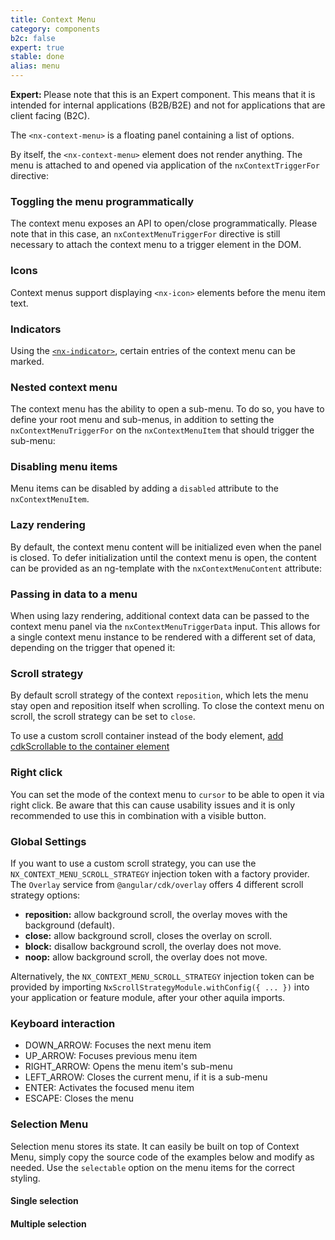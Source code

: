 ```yaml
---
title: Context Menu
category: components
b2c: false
expert: true
stable: done
alias: menu
---
```


<div class="docs-deprecation-warning">
  <strong>Expert: </strong>
  Please note that this is an Expert component. This means that it is intended for internal applications (B2B/B2E) and not for applications that are client facing (B2C).
</div>

The `<nx-context-menu>` is a floating panel containing a list of options.

<!-- example(context-menu-basic) -->

By itself, the `<nx-context-menu>` element does not render anything. The menu is attached to and opened via application of the `nxContextTriggerFor` directive:

### Toggling the menu programmatically

The context menu exposes an API to open/close programmatically. Please note that in this case, an `nxContextMenuTriggerFor` directive is still necessary to attach the context menu to a trigger element in the DOM.

<!-- example(context-menu-programmatic) -->

### Icons

Context menus support displaying `<nx-icon>` elements before the menu item text.

<!-- example(context-menu-icons) -->

### Indicators

Using the [`<nx-indicator>`](./documentation/indicator/overview), certain entries of the context menu can be marked.

<!-- example(context-menu-indicator) -->

### Nested context menu

The context menu has the ability to open a sub-menu. To do so, you have to define your root menu and sub-menus, in addition to setting the `nxContextMenuTriggerFor` on the `nxContextMenuItem` that should trigger the sub-menu:

<!-- example(context-menu-nested) -->

### Disabling menu items

Menu items can be disabled by adding a `disabled` attribute to the `nxContextMenuItem`.

<!-- example(context-menu-disabled) -->

### Lazy rendering

By default, the context menu content will be initialized even when the panel is closed. To defer initialization until the context menu is open, the content can be provided as an ng-template with the `nxContextMenuContent` attribute:

<!-- example(context-menu-lazy) -->

### Passing in data to a menu

When using lazy rendering, additional context data can be passed to the context menu panel via the `nxContextMenuTriggerData` input. This allows for a single context menu instance to be rendered with a different set of data, depending on the trigger that opened it:

<!-- example(context-menu-data) -->

### Scroll strategy

By default scroll strategy of the context `reposition`, which lets the menu stay open and reposition itself when scrolling. To close the context menu on scroll, the scroll strategy can be set to `close`.

To use a custom scroll container instead of the body element, [add cdkScrollable to the container element](./documentation/popover/overview#cdkscrollable)

<!-- example(context-menu-scroll-strategy) -->

### Right click

You can set the mode of the context menu to `cursor` to be able to open it via right click. Be aware that this can cause usability issues and it is only recommended to use this in combination with a visible button.

<!-- example(context-menu-cursor-mode) -->

### Global Settings

If you want to use a custom scroll strategy, you can use the `NX_CONTEXT_MENU_SCROLL_STRATEGY` injection token with a factory provider. The `Overlay` service from `@angular/cdk/overlay` offers 4 different scroll strategy options:

-   **reposition:** allow background scroll, the overlay moves with the background (default).
-   **close:** allow background scroll, closes the overlay on scroll.
-   **block:** disallow background scroll, the overlay does not move.
-   **noop:** allow background scroll, the overlay does not move.

<!-- example(context-menu-scroll-strategy-provider) -->

Alternatively, the `NX_CONTEXT_MENU_SCROLL_STRATEGY` injection token can be provided by importing `NxScrollStrategyModule.withConfig({ ... })` into your application or feature module, after your other aquila imports.

### Keyboard interaction

-   DOWN_ARROW: Focuses the next menu item
-   UP_ARROW: Focuses previous menu item
-   RIGHT_ARROW: Opens the menu item's sub-menu
-   LEFT_ARROW: Closes the current menu, if it is a sub-menu
-   ENTER: Activates the focused menu item
-   ESCAPE: Closes the menu

### Selection Menu

Selection menu stores its state. It can easily be built on top of Context Menu, simply copy the source code of the examples below and modify as needed. Use the `selectable` option on the menu items for the correct styling.

#### Single selection

<!-- example(context-menu-selection) -->

#### Multiple selection

<!-- example(context-menu-select-multiple) -->
